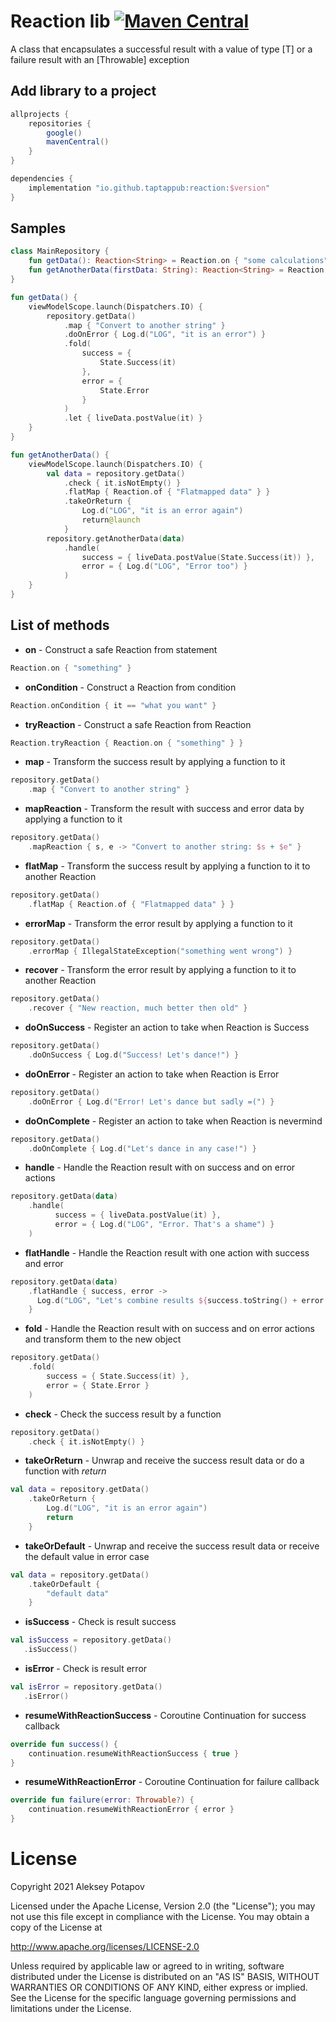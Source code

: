 # Reaction lib [![Maven Central](https://img.shields.io/maven-central/v/io.github.taptappub/reaction.svg?label=Maven%20Central)](https://search.maven.org/search?q=g:%22io.github.taptappub%22%20AND%20a:%22reaction%22)
A class that encapsulates a successful result with a value of type [T] or a failure result with an [Throwable] exception

## Add library to a project

```groovy
allprojects {
    repositories {
        google()
        mavenCentral()
    }
}

dependencies {
    implementation "io.github.taptappub:reaction:$version"
}
```

## Samples

```kotlin
class MainRepository {
    fun getData(): Reaction<String> = Reaction.on { "some calculations" }
    fun getAnotherData(firstData: String): Reaction<String> = Reaction.on { "some another calculations based on $firstData" }
}
```

```kotlin
fun getData() {
    viewModelScope.launch(Dispatchers.IO) {
        repository.getData()
            .map { "Convert to another string" }
            .doOnError { Log.d("LOG", "it is an error") }
            .fold(
                success = {
                    State.Success(it)
                },
                error = {
                    State.Error
                }
            )
            .let { liveData.postValue(it) }
    }
}
```

```kotlin
fun getAnotherData() {
    viewModelScope.launch(Dispatchers.IO) {
        val data = repository.getData()
            .check { it.isNotEmpty() }
            .flatMap { Reaction.of { "Flatmapped data" } }
            .takeOrReturn {
                Log.d("LOG", "it is an error again")
                return@launch
            }
        repository.getAnotherData(data)
            .handle(
                success = { liveData.postValue(State.Success(it)) },
                error = { Log.d("LOG", "Error too") }
            )
    }
}
```

## List of methods
 - **on** - Construct a safe Reaction from statement 
```kotlin
Reaction.on { "something" }
```
- **onCondition** - Construct a Reaction from condition
```kotlin
Reaction.onCondition { it == "what you want" }
```
 - **tryReaction** - Construct a safe Reaction from Reaction 
```kotlin
Reaction.tryReaction { Reaction.on { "something" } }
```
 - **map** - Transform the success result by applying a function to it
```kotlin
repository.getData()
    .map { "Convert to another string" }
```
- **mapReaction** - Transform the result with success and error data by applying a function to it
```kotlin
repository.getData()
    .mapReaction { s, e -> "Convert to another string: $s + $e" }
```
- **flatMap** - Transform the success result by applying a function to it to another Reaction
```kotlin
repository.getData()
    .flatMap { Reaction.of { "Flatmapped data" } }
```
- **errorMap** - Transform the error result by applying a function to it
```kotlin
repository.getData()
    .errorMap { IllegalStateException("something went wrong") }
```
- **recover** - Transform the error result by applying a function to it to another Reaction
```kotlin
repository.getData()
    .recover { "New reaction, much better then old" }
```
- **doOnSuccess** - Register an action to take when Reaction is Success
```kotlin
repository.getData()
    .doOnSuccess { Log.d("Success! Let's dance!") }
```
- **doOnError** - Register an action to take when Reaction is Error
```kotlin
repository.getData()
    .doOnError { Log.d("Error! Let's dance but sadly =(") }
```
- **doOnComplete** - Register an action to take when Reaction is nevermind
```kotlin
repository.getData()
    .doOnComplete { Log.d("Let's dance in any case!") }
```
- **handle** - Handle the Reaction result with on success and on error actions
```kotlin
repository.getData(data)
    .handle(
          success = { liveData.postValue(it) },
          error = { Log.d("LOG", "Error. That's a shame") }
    )
```
- **flatHandle** - Handle the Reaction result with one action with success and error
```kotlin
repository.getData(data)
    .flatHandle { success, error ->
      Log.d("LOG", "Let's combine results ${success.toString() + error.toString()}")
    }
```
- **fold** - Handle the Reaction result with on success and on error actions and transform them to the new object
```kotlin
repository.getData()
    .fold(
        success = { State.Success(it) },
        error = { State.Error }
    )
```
- **check** - Check the success result by a function
```kotlin
repository.getData()
    .check { it.isNotEmpty() }
```
- **takeOrReturn** - Unwrap and receive the success result data or do a function with *return*
```kotlin
val data = repository.getData()
    .takeOrReturn {
        Log.d("LOG", "it is an error again")
        return
    }
```
- **takeOrDefault** - Unwrap and receive the success result data or receive the default value in error case
```kotlin
val data = repository.getData()
    .takeOrDefault {
        "default data"
    }
```
- **isSuccess** - Check is result success
```kotlin
val isSuccess = repository.getData()
   .isSuccess()
```
- **isError** - Check is result error
```kotlin
val isError = repository.getData()
   .isError()
```
- **resumeWithReactionSuccess** - Coroutine Continuation for success callback
```kotlin
override fun success() {
    continuation.resumeWithReactionSuccess { true }
}
```
- **resumeWithReactionError** - Coroutine Continuation for failure callback
```kotlin
override fun failure(error: Throwable?) {
    continuation.resumeWithReactionError { error }
}
```
# License

   Copyright 2021 Aleksey Potapov

   Licensed under the Apache License, Version 2.0 (the "License");
   you may not use this file except in compliance with the License.
   You may obtain a copy of the License at

   http://www.apache.org/licenses/LICENSE-2.0

   Unless required by applicable law or agreed to in writing, software
   distributed under the License is distributed on an "AS IS" BASIS,
   WITHOUT WARRANTIES OR CONDITIONS OF ANY KIND, either express or implied.
   See the License for the specific language governing permissions and
   limitations under the License.
